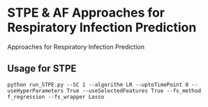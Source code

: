 # STPE & AF Approaches for Respiratory Infection Prediction

Approaches for Respiratory Infection Prediction

## Usage for STPE

```
python run_STPE.py --SC 1 --algorithm LR --uptoTimePoint 0 --useHyperParameters True --useSelectedFeatures True --fs_method f_regression --fs_wrapper Lasso
```

